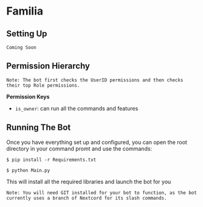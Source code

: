 # Familia

## Setting Up

```Coming Soon```


## Permission Hierarchy

```Note: The bot first checks the UserID permissions and then checks their top Role permissions.```

**Permission Keys**
- `is_owner`: can run all the commands and features


## Running The Bot

Once you have everything set up and configured, you can open the root directory in your command promt and use the commands:

```shell
$ pip install -r Requirements.txt

$ python Main.py
```

This will install all the required libraries and launch the bot for you

```Note: You will need GIT installed for your bot to function, as the bot currently uses a branch of Nextcord for its slash commands.```
